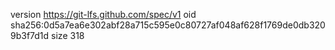 version https://git-lfs.github.com/spec/v1
oid sha256:0d5a7ea6e302abf28a715c595e0c80727af048af628f1769de0db3209b3f7d1d
size 318
